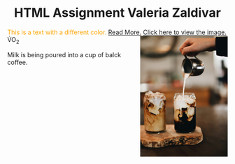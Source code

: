 # <center>HTML Assignment Valeria Zaldivar</center>
<span style="color: orange;">This is a text with a different color.</span>
[Read More.](subfolder/readme.md)
[Click here to view the image.](images/myimage.jpg)
V<span style="position: relative; top: -0.5em;">&#775;</span>O<sub>2</sub>
<img src="images/myimage.jpg" alt="Descriptive Alt Text" style="float: right; width: 200px;">
<p>Milk is being poured into a cup of balck coffee.<p>

